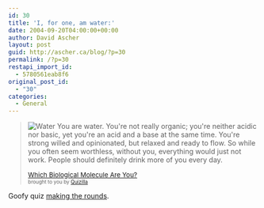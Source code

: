 ```yaml
---
id: 30
title: 'I, for one, am water:'
date: 2004-09-20T04:00:00+00:00
author: David Ascher
layout: post
guid: http://ascher.ca/blog/?p=30
permalink: /?p=30
restapi_import_id:
  - 5780561eab8f6
original_post_id:
  - "30"
categories:
  - General
---
```

><img src="/images/water.jpg" border="0" alt="Water" />  
> You are water. You&apos;re not really organic; you&apos;re  
> neither acidic nor basic, yet you&apos;re an acid  
> and a base at the same time. You&apos;re strong  
> willed and opinionated, but relaxed and ready  
> to flow. So while you often seem worthless,  
> without you, everything would just not work.  
> People should definitely drink more of you  
> every day.
> 
>  [<font size="-1">Which Biological Molecule Are You?</font>](http://quizilla.com/users/Sc0tty/quizzes/Which%20Biological%20Molecule%20Are%20You%3F/)  
> <font size="-3">brought to you by <a href="http://quizilla.com">Quizilla</a></font> 

Goofy quiz [making the rounds](http://online.effbot.org/2004_08_01_archive.htm#mrna).